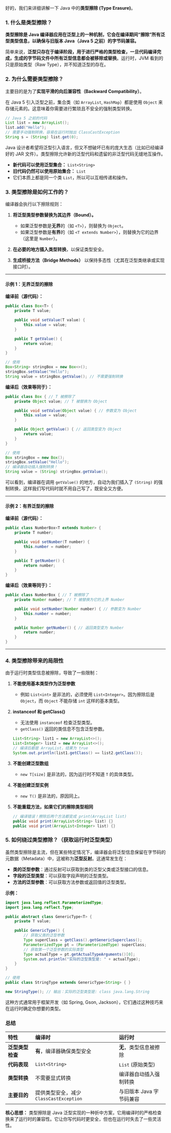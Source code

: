 好的，我们来详细讲解一下 Java 中的**类型擦除 (Type Erasure)**。

### 1. 什么是类型擦除？

**类型擦除是 Java 编译器应用在泛型上的一种机制，它会在编译期间“擦除”所有泛型类型信息，以确保与旧版本 Java（Java 5 之前）的字节码兼容。**

简单来说，**泛型只存在于编译阶段，用于进行严格的类型检查，一旦代码编译完成，生成的字节码文件中所有泛型信息都会被移除或替换**。运行时，JVM 看到的只是原始类型（Raw Type），并不知道泛型的存在。

### 2. 为什么需要类型擦除？

主要目的是为了**实现平滑的向后兼容性（Backward Compatibility）**。

在 Java 5 引入泛型之前，集合类（如 `ArrayList`, `HashMap`）都是使用 `Object` 来存储元素的。这意味着你需要进行繁琐且不安全的强制类型转换。

```java
// Java 5 之前的代码
List list = new ArrayList();
list.add("Hello");
// 需要手动强制转换，容易在运行时抛出 ClassCastException
String s = (String) list.get(0);
```

Java 设计者希望将泛型引入语言，但又不想破坏已有的庞大生态（比如已经编译好的 JAR 文件）。类型擦除允许新的泛型代码和遗留的非泛型代码无缝地互操作。

*   **新代码可以使用泛型集合：** `List<String>`
*   **旧代码仍然可以使用原始集合：** `List`
*   它们本质上都是同一个类 `List`，所以可以互相传递和操作。

### 3. 类型擦除是如何工作的？

编译器会执行以下擦除规则：

1.  **将泛型类型参数替换为其边界（Bound）。**
    *   如果泛型参数是**无界**的（如 `<T>`），则替换为 `Object`。
    *   如果泛型参数是**有界**的（如 `<T extends Number>`），则替换为它的边界（这里是 `Number`）。

2.  **在必要的地方插入类型转换**，以保证类型安全。
3.  **生成桥接方法（Bridge Methods）** 以保持多态性（尤其在泛型类继承或实现接口时）。

---

#### 示例 1：无界泛型的擦除

**编译前（源代码）：**
```java
public class Box<T> {
    private T value;

    public void setValue(T value) {
        this.value = value;
    }

    public T getValue() {
        return value;
    }
}

// 使用
Box<String> stringBox = new Box<>();
stringBox.setValue("Hello");
String value = stringBox.getValue(); // 不需要强制转换
```

**编译后（效果等同于）：**
```java
public class Box { // T 被擦除了
    private Object value; // T 被替换为 Object

    public void setValue(Object value) { // 参数变为 Object
        this.value = value;
    }

    public Object getValue() { // 返回类型变为 Object
        return value;
    }
}

// 使用
Box stringBox = new Box();
stringBox.setValue("Hello");
// 编译器自动插入强制转换！
String value = (String) stringBox.getValue();
```
可以看到，编译器在调用 `getValue()` 的地方，自动为我们插入了 `(String)` 的强制转换，这样我们写代码时就不用自己写了，既安全又方便。

---

#### 示例 2：有界泛型的擦除

**编译前（源代码）：**
```java
public class NumberBox<T extends Number> {
    private T number;

    public void setNumber(T number) {
        this.number = number;
    }

    public T getNumber() {
        return number;
    }
}
```

**编译后（效果等同于）：**
```java
public class NumberBox { // T 被擦除了
    private Number number; // T 被替换为它的上界 Number

    public void setNumber(Number number) { // 参数变为 Number
        this.number = number;
    }

    public Number getNumber() { // 返回类型变为 Number
        return number;
    }
}
```

---

### 4. 类型擦除带来的局限性

由于运行时类型信息被擦除，导致了一些限制：

1.  **不能使用基本类型作为泛型参数**
    *   例如 `List<int>` 是非法的，必须使用 `List<Integer>`。因为擦除后是 `Object`，而 `Object` 不能存储 `int` 这样的基本类型。

2.  **instanceof 和 getClass()**
    *   无法使用 `instanceof` 检查泛型类型。
    *   `getClass()` 返回的类信息不包含泛型参数。
    ```java
    List<String> list1 = new ArrayList<>();
    List<Integer> list2 = new ArrayList<>();
    // 编译后都是 ArrayList，结果为 true
    System.out.println(list1.getClass() == list2.getClass());
    ```

3.  **不能创建泛型数组**
    *   `new T[size]` 是非法的，因为运行时不知道 `T` 的具体类型。

4.  **不能创建泛型实例**
    *   `new T()` 是非法的，原因同上。

5.  **不能重载方法，如果它们的擦除类型相同**
    ```java
    // 编译错误！擦除后两个方法都变成 print(ArrayList list)
    public void print(ArrayList<String> list) {}
    public void print(ArrayList<Integer> list) {}
    ```

### 5. 如何绕过类型擦除？（获取运行时泛型类型）

虽然类型擦除是主流，但在某些特定情况下，编译器会将泛型信息保留在字节码的元数据（Metadata）中，这被称为**泛型反射**。这通常发生在：

*   **类的泛型参数**：通过反射可以获取到类的泛型父类或泛型接口的信息。
*   **字段的泛型类型**：可以获取字段声明的泛型类型。
*   **方法的泛型参数**：可以获取方法参数或返回值的泛型类型。

**示例：**
```java
import java.lang.reflect.ParameterizedType;
import java.lang.reflect.Type;

public abstract class GenericType<T> {
    private T value;

    public GenericType() {
        // 获取父类的泛型参数
        Type superClass = getClass().getGenericSuperclass();
        ParameterizedType pt = (ParameterizedType) superClass;
        // 获取第一个泛型参数的实际类型
        Type actualType = pt.getActualTypeArguments()[0];
        System.out.println("实际的泛型类型是: " + actualType);
    }
}

// 使用
public class StringType extends GenericType<String> { }

new StringType(); // 输出：实际的泛型类型是: class java.lang.String
```
这种方式通常用于框架开发（如 Spring, Gson, Jackson），它们通过这种技巧来在运行时确定你想要的类型。

### 总结

| 特性 | 编译时 | 运行时 |
| :--- | :--- | :--- |
| **泛型类型检查** | **有**，编译器确保类型安全 | **无**，类型信息被擦除 |
| **代码表现** | `List<String>` | `List` (原始类型) |
| **类型转换** | 不需要显式转换 | 编译器自动插入强制转换 |
| **主要目的** | 提供类型安全，减少 `ClassCastException` | 与旧版本 Java 字节码兼容 |

**核心思想：** 类型擦除是 Java 泛型实现的一种折中方案，它用编译时的严格检查换来了运行时的兼容性。它让你写代码时更安全，但也在运行时失去了一些灵活性。